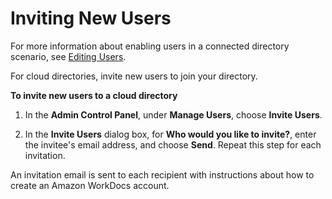 # Inviting New Users<a name="invite_user"></a>

For more information about enabling users in a connected directory scenario, see [Editing Users](edit_user.md)\.

For cloud directories, invite new users to join your directory\. 

**To invite new users to a cloud directory**

1. In the **Admin Control Panel**, under **Manage Users**, choose **Invite Users**\.

1. In the **Invite Users** dialog box, for **Who would you like to invite?**, enter the invitee's email address, and choose **Send**\. Repeat this step for each invitation\.

An invitation email is sent to each recipient with instructions about how to create an Amazon WorkDocs account\.